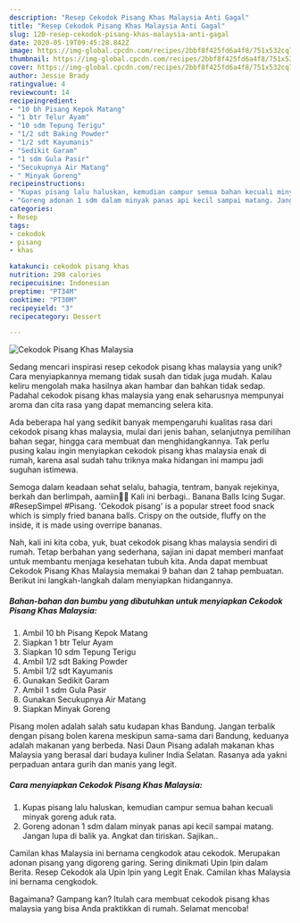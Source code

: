 ```yaml
---
description: "Resep Cekodok Pisang Khas Malaysia Anti Gagal"
title: "Resep Cekodok Pisang Khas Malaysia Anti Gagal"
slug: 120-resep-cekodok-pisang-khas-malaysia-anti-gagal
date: 2020-05-19T09:45:28.842Z
image: https://img-global.cpcdn.com/recipes/2bbf8f425fd6a4f8/751x532cq70/cekodok-pisang-khas-malaysia-foto-resep-utama.jpg
thumbnail: https://img-global.cpcdn.com/recipes/2bbf8f425fd6a4f8/751x532cq70/cekodok-pisang-khas-malaysia-foto-resep-utama.jpg
cover: https://img-global.cpcdn.com/recipes/2bbf8f425fd6a4f8/751x532cq70/cekodok-pisang-khas-malaysia-foto-resep-utama.jpg
author: Jessie Brady
ratingvalue: 4
reviewcount: 14
recipeingredient:
- "10 bh Pisang Kepok Matang"
- "1 btr Telur Ayam"
- "10 sdm Tepung Terigu"
- "1/2 sdt Baking Powder"
- "1/2 sdt Kayumanis"
- "Sedikit Garam"
- "1 sdm Gula Pasir"
- "Secukupnya Air Matang"
- " Minyak Goreng"
recipeinstructions:
- "Kupas pisang lalu haluskan, kemudian campur semua bahan kecuali minyak goreng aduk rata."
- "Goreng adonan 1 sdm dalam minyak panas api kecil sampai matang. Jangan lupa di balik ya. Angkat dan tiriskan. Sajikan.."
categories:
- Resep
tags:
- cekodok
- pisang
- khas

katakunci: cekodok pisang khas 
nutrition: 298 calories
recipecuisine: Indonesian
preptime: "PT34M"
cooktime: "PT30M"
recipeyield: "3"
recipecategory: Dessert

---
```



![Cekodok Pisang Khas Malaysia](https://img-global.cpcdn.com/recipes/2bbf8f425fd6a4f8/751x532cq70/cekodok-pisang-khas-malaysia-foto-resep-utama.jpg)

Sedang mencari inspirasi resep cekodok pisang khas malaysia yang unik? Cara menyiapkannya memang tidak susah dan tidak juga mudah. Kalau keliru mengolah maka hasilnya akan hambar dan bahkan tidak sedap. Padahal cekodok pisang khas malaysia yang enak seharusnya mempunyai aroma dan cita rasa yang dapat memancing selera kita.

Ada beberapa hal yang sedikit banyak mempengaruhi kualitas rasa dari cekodok pisang khas malaysia, mulai dari jenis bahan, selanjutnya pemilihan bahan segar, hingga cara membuat dan menghidangkannya. Tak perlu pusing kalau ingin menyiapkan cekodok pisang khas malaysia enak di rumah, karena asal sudah tahu triknya maka hidangan ini mampu jadi suguhan istimewa.

Semoga dalam keadaan sehat selalu, bahagia, tentram, banyak rejekinya, berkah dan berlimpah, aamiin🙏🙏 Kali ini berbagi.. Banana Balls Icing Sugar. #ResepSimpel #Pisang. &#39;Cekodok pisang&#39; is a popular street food snack which is simply fried banana balls. Crispy on the outside, fluffy on the inside, it is made using overripe bananas.


Nah, kali ini kita coba, yuk, buat cekodok pisang khas malaysia sendiri di rumah. Tetap berbahan yang sederhana, sajian ini dapat memberi manfaat untuk membantu menjaga kesehatan tubuh kita. Anda dapat membuat Cekodok Pisang Khas Malaysia memakai 9 bahan dan 2 tahap pembuatan. Berikut ini langkah-langkah dalam menyiapkan hidangannya.

<!--inarticleads1-->

##### Bahan-bahan dan bumbu yang dibutuhkan untuk menyiapkan Cekodok Pisang Khas Malaysia:

1. Ambil 10 bh Pisang Kepok Matang
1. Siapkan 1 btr Telur Ayam
1. Siapkan 10 sdm Tepung Terigu
1. Ambil 1/2 sdt Baking Powder
1. Ambil 1/2 sdt Kayumanis
1. Gunakan Sedikit Garam
1. Ambil 1 sdm Gula Pasir
1. Gunakan Secukupnya Air Matang
1. Siapkan  Minyak Goreng


Pisang molen adalah salah satu kudapan khas Bandung. Jangan terbalik dengan pisang bolen karena meskipun sama-sama dari Bandung, keduanya adalah makanan yang berbeda. Nasi Daun Pisang adalah makanan khas Malaysia yang berasal dari budaya kuliner India Selatan. Rasanya ada yakni perpaduan antara gurih dan manis yang legit. 

<!--inarticleads2-->

##### Cara menyiapkan Cekodok Pisang Khas Malaysia:

1. Kupas pisang lalu haluskan, kemudian campur semua bahan kecuali minyak goreng aduk rata.
1. Goreng adonan 1 sdm dalam minyak panas api kecil sampai matang. Jangan lupa di balik ya. Angkat dan tiriskan. Sajikan..


Camilan khas Malaysia ini bernama cengkodok atau cekodok. Merupakan adonan pisang yang digoreng garing. Sering dinikmati Upin Ipin dalam Berita. Resep Cekodok ala Upin Ipin yang Legit Enak. Camilan khas Malaysia ini bernama cengkodok. 

Bagaimana? Gampang kan? Itulah cara membuat cekodok pisang khas malaysia yang bisa Anda praktikkan di rumah. Selamat mencoba!
